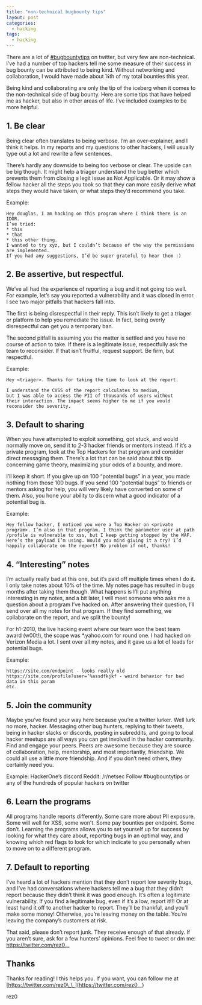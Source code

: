 ```yaml
---
title: "non-technical bugbounty tips"
layout: post
categories:
  - hacking
tags:
  - hacking
---
```


There are a lot of [#bugbountytips](https://twitter.com/hashtag/bugbountytips) on twitter, but very few are non-technical. I’ve had a number of top hackers tell me some measure of their success in bug bounty can be attributed to being kind. Without networking and collaboration, I would have made about ¼th of my total bounties this year.

Being kind and collaborating are only the tip of the iceberg when it comes to the non-technical side of bug bounty. Here are some tips that have helped me as hacker, but also in other areas of life. I’ve included examples to be more helpful.

## 1. Be clear 
Being clear often translates to being verbose. I’m an over-explainer, and I think it helps. In my reports and my questions to other hackers, I will usually type out a lot and rewrite a few sentences. 

There’s hardly any downside to being too verbose or clear. The upside can be big though. It might help a triager understand the bug better which prevents them from closing a legit issue as Not Applicable. Or it may show a fellow hacker all the steps you took so that they can more easily derive what steps they would have taken, or what steps they’d recommend you take.

Example:
```
Hey douglas, I am hacking on this program where I think there is an IDOR. 
I’ve tried:
* this
* that
* this other thing. 
I wanted to try xyz, but I couldn’t because of the way the permissions are implemented. 
If you had any suggestions, I’d be super grateful to hear them :)
```

## 2. Be assertive, but respectful. 
We’ve all had the experience of reporting a bug and it not going too well. For example, let’s say you reported a vulnerability and it was closed in error. I see two major pitfalls that hackers fall into. 

The first is being disrespectful in their reply. This isn’t likely to get a triager or platform to help you remediate the issue. In fact, being overly disrespectful can get you a temporary ban. 

The second pitfall is assuming you the matter is settled and you have no course of action to take. If there is a legitimate issue, respectfully ask the team to reconsider. If that isn’t fruitful, request support. Be firm, but respectful. 


Example:
``` 
Hey <triager>. Thanks for taking the time to look at the report. 

I understand the CVSS of the report calculates to medium, 
but I was able to access the PII of thousands of users without 
their interaction. The impact seems higher to me if you would 
reconsider the severity.
```
## 3. Default to sharing
When you have attempted to exploit something, got stuck, and would normally move on, send it to 2-3 hacker friends or mentors instead. If it’s a private program, look at the Top Hackers for that program and consider direct messaging them. There’s a lot that can be said about this tip concerning game theory, maximizing your odds of a bounty, and more. 

I’ll keep it short. If you give up on 100 “potential bugs” in a year, you made nothing from those 100 bugs. If you send 100 “potential bugs” to friends or mentors asking for help, you will very likely have converted on some of them. Also, you hone your ability to discern what a good indicator of a potential bug is.

Example:
```
Hey fellow hacker, I noticed you were a Top Hacker on <private program>. I’m also in that program. I think the parameter user at path /profile is vulnerable to xss, but I keep getting stopped by the WAF. Here’s the payload I’m using. Would you mind giving it a try? I’d happily collaborate on the report! No problem if not, thanks!
```

## 4. “Interesting” notes
I’m actually really bad at this one, but it’s paid off multiple times when I do it. I only take notes about 10% of the time. My notes page has resulted in bugs months after taking them though. What happens is I’ll put anything interesting in my notes, and a bit later, I will meet someone who asks me a question about a program I’ve hacked on. After answering their question, I’ll send over all my notes for that program. If they find something, we collaborate on the report, and we split the bounty! 

For h1-2010, the live hacking event where our team won the best team award (w00t!), the scope was *.yahoo.com for round one. I had hacked on Verizon Media a lot. I sent over all my notes, and it gave us a lot of leads for potential bugs. 

Example:
```
https://site.com/endpoint - looks really old
https://site.com/profile?user=’%assdfkjkf - weird behavior for bad data in this param
etc.
```

## 5. Join the community
Maybe you’ve found your way here because you’re a twitter lurker. Well lurk no more, hacker. Messaging other bug hunters, replying to their tweets, being in hacker slacks or discords, posting in subreddits, and going to local hacker meetups are all ways you can get involved in the hacker community. Find and engage your peers. Peers are awesome because they are source of collaboration, help, mentorship, and most importantly, friendship. We could all use a little more friendship. And if you don’t need others, they certainly need you. 

Example:
HackerOne’s discord
Reddit: /r/netsec
Follow #bugbountytips or any of the hundreds of popular hackers on twitter

## 6. Learn the programs
All programs handle reports differently. Some care more about PII exposure. Some will well for XSS, some won’t. Some pay bounties per endpoint. Some don’t. Learning the programs allows you to set yourself up for success by looking for what they care about, reporting bugs in an optimal way, and knowing which red flags to look for which indicate to you personally when to move on to a different program.

## 7. Default to reporting
I’ve heard a lot of hackers mention that they don’t report low severity bugs, and I’ve had conversations where hackers tell me a bug that they didn’t report because they didn’t think it was good enough. It’s often a legitimate vulnerability. If you find a legitimate bug, even if it’s a low, report it!!! Or at least hand it off to another hacker to report. They’ll be thankful, and you’ll make some money! Otherwise, you’re leaving money on the table. You’re leaving the company’s customers at risk. 

That said, please don’t report junk. They receive enough of that already. If you aren’t sure, ask for a few hunters’ opinions. Feel free to tweet or dm me: https://twitter.com/rez0__

## Thanks
Thanks for reading! I this helps you. If you want, you can follow me at [https://twitter.com/rez0\_\_](https://twitter.com/rez0__) 

rez0
